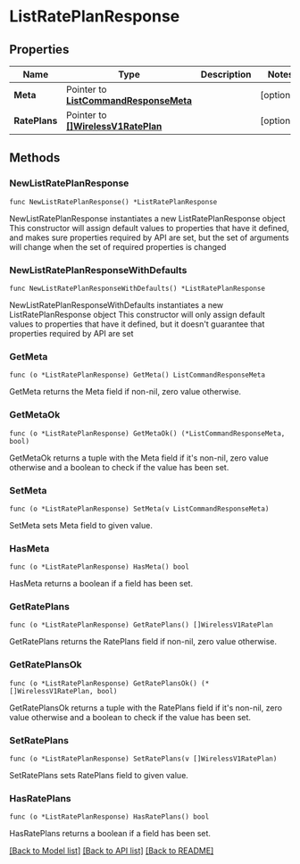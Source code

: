 # ListRatePlanResponse

## Properties

Name | Type | Description | Notes
------------ | ------------- | ------------- | -------------
**Meta** | Pointer to [**ListCommandResponseMeta**](ListCommandResponse_meta.md) |  | [optional] 
**RatePlans** | Pointer to [**[]WirelessV1RatePlan**](WirelessV1RatePlan.md) |  | [optional] 

## Methods

### NewListRatePlanResponse

`func NewListRatePlanResponse() *ListRatePlanResponse`

NewListRatePlanResponse instantiates a new ListRatePlanResponse object
This constructor will assign default values to properties that have it defined,
and makes sure properties required by API are set, but the set of arguments
will change when the set of required properties is changed

### NewListRatePlanResponseWithDefaults

`func NewListRatePlanResponseWithDefaults() *ListRatePlanResponse`

NewListRatePlanResponseWithDefaults instantiates a new ListRatePlanResponse object
This constructor will only assign default values to properties that have it defined,
but it doesn't guarantee that properties required by API are set

### GetMeta

`func (o *ListRatePlanResponse) GetMeta() ListCommandResponseMeta`

GetMeta returns the Meta field if non-nil, zero value otherwise.

### GetMetaOk

`func (o *ListRatePlanResponse) GetMetaOk() (*ListCommandResponseMeta, bool)`

GetMetaOk returns a tuple with the Meta field if it's non-nil, zero value otherwise
and a boolean to check if the value has been set.

### SetMeta

`func (o *ListRatePlanResponse) SetMeta(v ListCommandResponseMeta)`

SetMeta sets Meta field to given value.

### HasMeta

`func (o *ListRatePlanResponse) HasMeta() bool`

HasMeta returns a boolean if a field has been set.

### GetRatePlans

`func (o *ListRatePlanResponse) GetRatePlans() []WirelessV1RatePlan`

GetRatePlans returns the RatePlans field if non-nil, zero value otherwise.

### GetRatePlansOk

`func (o *ListRatePlanResponse) GetRatePlansOk() (*[]WirelessV1RatePlan, bool)`

GetRatePlansOk returns a tuple with the RatePlans field if it's non-nil, zero value otherwise
and a boolean to check if the value has been set.

### SetRatePlans

`func (o *ListRatePlanResponse) SetRatePlans(v []WirelessV1RatePlan)`

SetRatePlans sets RatePlans field to given value.

### HasRatePlans

`func (o *ListRatePlanResponse) HasRatePlans() bool`

HasRatePlans returns a boolean if a field has been set.


[[Back to Model list]](../README.md#documentation-for-models) [[Back to API list]](../README.md#documentation-for-api-endpoints) [[Back to README]](../README.md)


